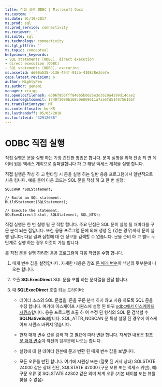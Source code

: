 ```yaml
---
title: 직접 실행 ODBC | Microsoft Docs
ms.custom: ''
ms.date: 01/19/2017
ms.prod: sql
ms.prod_service: connectivity
ms.reviewer: ''
ms.suite: sql
ms.technology: connectivity
ms.tgt_pltfrm: ''
ms.topic: conceptual
helpviewer_keywords:
- SQL statements [ODBC], direct execution
- direct execution [ODBC]
- SQL statements [ODBC], executing
ms.assetid: dd00a535-b136-494f-913b-410838e3de7e
caps.latest.revision: 6
author: MightyPen
ms.author: genemi
manager: craigg
ms.openlocfilehash: e506f856fff84065b0026e3e3629a4299d14dae2
ms.sourcegitcommit: 1740f3090b168c0e809611a7aa6fd514075616bf
ms.translationtype: MT
ms.contentlocale: ko-KR
ms.lasthandoff: 05/03/2018
ms.locfileid: "32912038"
---
```

# <a name="direct-execution-odbc"></a>ODBC 직접 실행
직접 실행은 문을 실행 하는 가장 간단한 방법은 합니다. 문이 실행을 위해 전송 되 면 데이터 원본 액세스 계획으로 컴파일합니다 하 고 해당 액세스 계획을 실행 합니다.  
  
 직접 실행은 작성 하 고 런타임 시 문을 실행 하는 일반 응용 프로그램에서 일반적으로 사용 됩니다. 예를 들어 다음 코드는 SQL 문을 작성 하 고 한 번 실행:  
  
```  
SQLCHAR *SQLStatement;  
  
// Build an SQL statement.  
BuildStatement(SQLStatement);  
  
// Execute the statement.  
SQLExecDirect(hstmt, SQLStatement, SQL_NTS);  
```  
  
 직접 실행은 한 번 실행 될 문 적합 합니다. 주요 단점은 SQL 문이 실행 될 때마다를 구문 분석 되는 점입니다. 또한 응용 프로그램 문에 의해 생성 된 (있는 경우)까지 문이 실행 됩니다; 다음 결과 집합에 대 한 정보를 검색할 수 없습니다. 문을 준비 하 고 별도 두 단계로 실행 하는 경우 이것이 가능 합니다.  
  
 를 직접 문을 실행 하려면 응용 프로그램이 다음 작업을 수행 합니다.  
  
1.  매개 변수 값을 설정합니다. 자세한 내용은 참조 [문 매개 변수](../../../odbc/reference/develop-app/statement-parameters.md)이 섹션의 뒷부분에 나오는 합니다.  
  
2.  호출 **SQLExecDirect** SQL 문을 포함 하는 문자열을 전달 합니다.  
  
3.  때 **SQLExecDirect** 호출 되는 드라이버:  
  
    -   데이터 소스의 SQL 문법을; 문을 구문 분석 하지 않고 사용 하도록 SQL 문을 수정 합니다. 여기에 이스케이프 시퀀스에 설명 된 바꿔 [odbc에서 이스케이프 시퀀스](../../../odbc/reference/develop-app/escape-sequences-in-odbc.md)합니다. 응용 프로그램 호출 하 여 수정 된 형식의 SQL 문 검색할 수 **SQLNativeSql**합니다. SQL_ATTR_NOSCAN 문 특성 설정 된 경우에 이스케이프 시퀀스 바뀌지 않습니다.  
  
    -   현재 매개 변수 값을 검색 하 고 필요에 따라 변환 합니다. 자세한 내용은 참조 [문 매개 변수](../../../odbc/reference/develop-app/statement-parameters.md)이 섹션의 뒷부분에 나오는 합니다.  
  
    -   실행에 대 한 데이터 원본에 문과 변환 된 매개 변수 값을 보냅니다.  
  
    -   모든 오류를 반환 합니다. 여기에 시퀀싱 또는 (잘못 된 커서 상태) SQLSTATE 24000 같은 상태 진단, SQLSTATE 42000 (구문 오류 또는 액세스 위반), 예: 구문 오류 및 SQLSTATE 42S02 같은 의미 체계 오류 (기본 테이블 또는 뷰를 찾을 수 없음).
